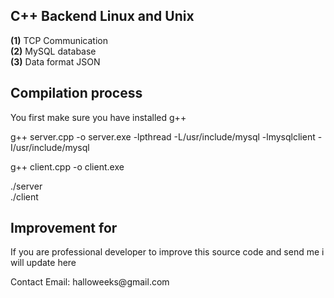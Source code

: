 <h2> C++ Backend Linux and Unix</h2>

<b>(1)</b> TCP Communication</br>
<b>(2)</b> MySQL database</br>
<b>(3)</b> Data format JSON</br>

<h2> Compilation process </h2>
<p>You first make sure you have installed g++</p>
<p>g++ server.cpp -o server.exe -lpthread -L/usr/include/mysql -lmysqlclient -I/usr/include/mysql</p>
<p>g++ client.cpp -o client.exe</p>
./server<br>
./client<br>
<h2> Improvement for</h2>
<p>If you are professional developer to improve this source code and send me i will update here</p>
<p>Contact Email: halloweeks@gmail.com</p>
